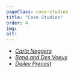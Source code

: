 ```yaml
---
pageClass: case-studies
title: "Case Studies"
order: 4
img: 
alt: 
---
```


* _[Carla Neggers](/case-study/carla-neggers)_
* _[Bond and Des Voeux](/case-study/bond-des-voeux)_
* _[Dailey Precast](/case-study/dailey-precast)_
